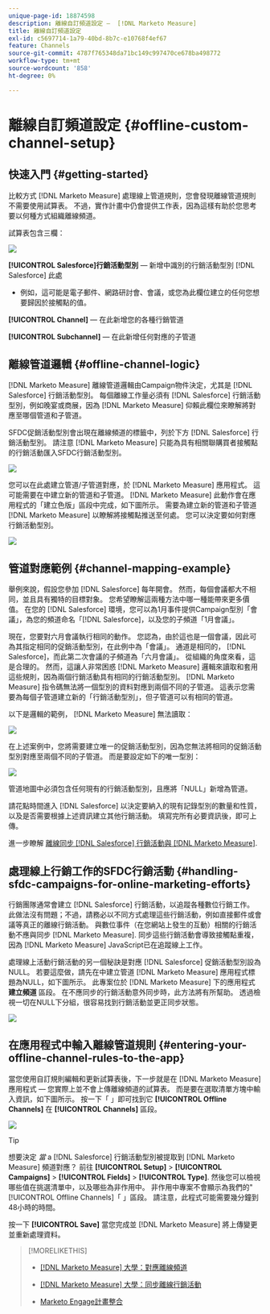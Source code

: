 ```yaml
---
unique-page-id: 18874598
description: 離線自訂頻道設定 —  [!DNL Marketo Measure]
title: 離線自訂頻道設定
exl-id: c5697714-1a79-40bd-8b7c-e10768f4ef67
feature: Channels
source-git-commit: 4787f765348da71bc149c997470ce678ba498772
workflow-type: tm+mt
source-wordcount: '858'
ht-degree: 0%

---
```


# 離線自訂頻道設定 {#offline-custom-channel-setup}

## 快速入門 {#getting-started}

比較方式 [!DNL Marketo Measure] 處理線上管道規則，您會發現離線管道規則不需要使用試算表。 不過，實作計畫中仍會提供工作表，因為這樣有助於您思考要以何種方式組織離線頻道。

試算表包含三欄：

![](assets/1-2.png)

**[!UICONTROL Salesforce]行銷活動型別**  — 新增中識別的行銷活動型別 [!DNL Salesforce] 此處

* 例如，這可能是電子郵件、網路研討會、會議，或您為此欄位建立的任何您想要歸因於接觸點的值。

**[!UICONTROL Channel]**  — 在此新增您的各種行銷管道

**[!UICONTROL Subchannel]**  — 在此新增任何對應的子管道

## 離線管道邏輯 {#offline-channel-logic}

[!DNL Marketo Measure] 離線管道邏輯由Campaign物件決定，尤其是 [!DNL Salesforce] 行銷活動型別。 每個離線工作量必須有 [!DNL Salesforce] 行銷活動型別，例如晚宴或商展，因為 [!DNL Marketo Measure] 仰賴此欄位來瞭解將對應至哪個管道和子管道。

SFDC促銷活動型別會出現在離線頻道的標籤中，列於下方 [!DNL Salesforce] 行銷活動型別。 請注意 [!DNL Marketo Measure] 只能為具有相關聯購買者接觸點的行銷活動匯入SFDC行銷活動型別。

![](assets/2-2.png)

您可以在此處建立管道/子管道對應，於 [!DNL Marketo Measure] 應用程式。 這可能需要在中建立新的管道和子管道。 [!DNL Marketo Measure] 此動作會在應用程式的「建立色版」區段中完成，如下圖所示。 需要為建立新的管道和子管道 [!DNL Marketo Measure] 以瞭解將接觸點推送至何處。 您可以決定要如何對應行銷活動型別。

![](assets/3-2.png)

## 管道對應範例 {#channel-mapping-example}

舉例來說，假設您參加 [!DNL Salesforce] 每年開會。 然而，每個會議都大不相同，並且具有獨特的目標對象。 您希望瞭解這兩種方法中哪一種能帶來更多價值。 在您的 [!DNL Salesforce] 環境，您可以為1月事件提供Campaign型別「會議」，為您的頻道命名「[!DNL Salesforce]，以及您的子頻道「1月會議」。

現在，您要對六月會議執行相同的動作。 您認為，由於這也是一個會議，因此可為其指定相同的促銷活動型別，在此例中為「會議」。 通道是相同的， [!DNL Salesforce]，而此第二次會議的子頻道為「六月會議」。 從組織的角度來看，這是合理的。 然而，這讓人非常困惑 [!DNL Marketo Measure] 邏輯來讀取和套用這些規則，因為兩個行銷活動具有相同的行銷活動型別。 [!DNL Marketo Measure] 指令碼無法將一個型別的資料對應到兩個不同的子管道。 這表示您需要為每個子管道建立新的「行銷活動型別」，但子管道可以有相同的管道。

以下是邏輯的範例， [!DNL Marketo Measure] 無法讀取：

![](assets/4-2.png)

在上述案例中，您將需要建立唯一的促銷活動型別，因為您無法將相同的促銷活動型別對應至兩個不同的子管道。 而是要設定如下的唯一型別：

![](assets/5-2.png)

管道地圖中必須包含任何現有的行銷活動型別，且應將「NULL」新增為管道。

請花點時間進入 [!DNL Salesforce] 以決定要納入的現有記錄型別的數量和性質，以及是否需要根據上述資訊建立其他行銷活動。 填寫完所有必要資訊後，即可上傳。

進一步瞭解 [離線同步 [!DNL Salesforce] 行銷活動與 [!DNL Marketo Measure]](/help/channel-tracking-and-setup/offline-channels/legacy-processes/syncing-offline-campaigns.md).

## 處理線上行銷工作的SFDC行銷活動 {#handling-sfdc-campaigns-for-online-marketing-efforts}

行銷團隊通常會建立 [!DNL Salesforce] 行銷活動，以追蹤各種數位行銷工作。 此做法沒有問題；不過，請務必以不同方式處理這些行銷活動，例如直接郵件或會議等真正的離線行銷活動。 與數位事件（在您網站上發生的互動）相關的行銷活動不應與同步 [!DNL Marketo Measure]. 同步這些行銷活動會導致接觸點重複，因為 [!DNL Marketo Measure] JavaScript已在追蹤線上工作。

處理線上活動行銷活動的另一個秘訣是對應 [!DNL Salesforce] 促銷活動型別設為NULL。 若要這麼做，請先在中建立管道 [!DNL Marketo Measure] 應用程式標題為NULL，如下圖所示。 此專案位於 [!DNL Marketo Measure] 下的應用程式 **建立頻道** 區段。 在不應同步的行銷活動意外同步時，此方法將有所幫助。 透過檢視一切在NULL下分組，很容易找到行銷活動並更正同步狀態。

![](assets/6-2.png)

## 在應用程式中輸入離線管道規則 {#entering-your-offline-channel-rules-to-the-app}

當您使用自訂規則編輯和更新試算表後，下一步就是在 [!DNL Marketo Measure] 應用程式 — 您實際上並不會上傳離線頻道的試算表。 而是要在選取清單方塊中輸入資訊，如下圖所示。 按一下「 」即可找到它 **[!UICONTROL Offline Channels]** 在 **[!UICONTROL Channels]** 區段。

![](assets/7-2.png)

>[!TIP]
>
>想要決定 _當_ a [!DNL Salesforce] 行銷活動型別被提取到 [!DNL Marketo Measure] 頻道對應？ 前往 **[!UICONTROL Setup]** > **[!UICONTROL Campaigns]** > **[!UICONTROL Fields]** > **[!UICONTROL Type]**. 然後您可以檢視哪些值在挑選清單中，以及哪些為非作用中。 非作用中專案不會顯示為我們的&quot;[!UICONTROL Offline Channels]「 」區段。 請注意，此程式可能需要幾分鐘到48小時的時間。

按一下 **[!UICONTROL Save]** 當您完成並 [!DNL Marketo Measure] 將上傳變更並重新處理資料。

>[!MORELIKETHIS]
>
>* [[!DNL Marketo Measure] 大學：對應離線頻道](https://universityonline.marketo.com/courses/bizible-fundamentals-channel-management/#/page/5c630eca34d9f0367662b77f)
>
>* [[!DNL Marketo Measure] 大學：同步離線行銷活動](https://universityonline.marketo.com/courses/bizible-fundamentals-channel-management/#/page/5c63286e34d9f0367662b78b)
>
>* [Marketo Engage計畫整合](/help/marketo-measure-and-marketo/marketo-measure-integrations-with-marketo/marketo-engage-programs-integration.md#channel-mapping)
